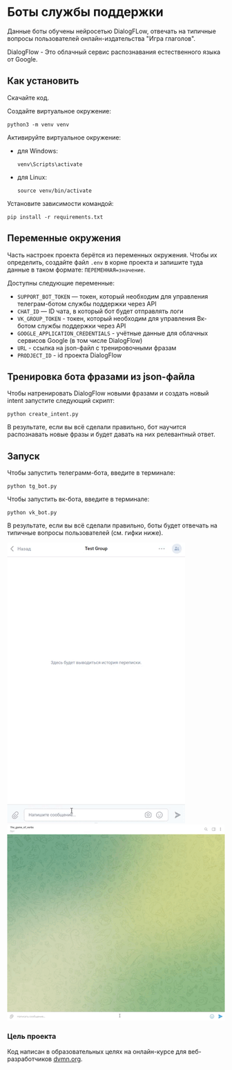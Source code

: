 # Боты службы поддержки

Данные боты обучены нейросетью DialogFLow, отвечать на типичные вопросы 
пользователей онлайн-издательства "Игра глаголов". 

DialogFlow - Это облачный сервис распознавания естественного языка от Google.


## Как установить

Скачайте код.

Создайте виртуальное окружение:

```
python3 -m venv venv
```

Активируйте виртуальное окружение:

- для Windows:
    ```
    venv\Scripts\activate 
    ```
- для Linux:
    ```
    source venv/bin/activate 
    ```

Установите зависимости командой:

```
pip install -r requirements.txt
```

## Переменные окружения

Часть настроек проекта берётся из переменных окружения. Чтобы их определить,
создайте файл `.env` в корне проекта и запишите туда данные в таком
формате: `ПЕРЕМЕННАЯ=значение`.

Доступны следующие переменные:

- `SUPPORT_BOT_TOKEN` — токен, который необходим для управления телеграм-ботом службы поддержки через API
- `CHAT_ID` — ID чата, в который бот будет отправлять логи 
- `VK_GROUP_TOKEN` - токен, который необходим для управления Вк-ботом службы поддержки через API
- `GOOGLE_APPLICATION_CREDENTIALS` - учётные данные для облачных сервисов Google (в том числе DialogFlow)
- `URL` - ссылка на json-файл с тренировочными фразам
- `PRODJECT_ID` - id проекта DialogFlow

## Тренировка бота фразами из json-файла

Чтобы натренировать DialogFlow новыми фразами и создать новый intent запустите
следующий скрипт:

```
python create_intent.py 
```

В результате, если вы всё сделали правильно, бот научится распознавать новые
фразы и будет давать на них релевантный ответ.

## Запуск

Чтобы запустить телеграмм-бота, введите в терминале:

```
python tg_bot.py 
```

Чтобы запустить вк-бота, введите в терминале:

```
python vk_bot.py 
```

В результате, если вы всё сделали правильно, боты будет отвечать на типичные 
вопросы пользователей (см. гифки ниже).

![](https://github.com/CosmicOrder/support-bot/blob/master/vk_support.gif)
![](https://github.com/CosmicOrder/support-bot/blob/master/tg_support.gif)

### Цель проекта

Код написан в образовательных целях на онлайн-курсе для
веб-разработчиков [dvmn.org](https://dvmn.org/).